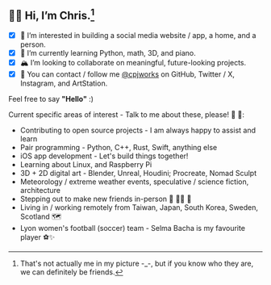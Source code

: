 ## 🐻‍❄️ Hi, I’m **Chris**.[^1]
- [x] 🎨 I’m interested in building a social media website / app, a home, and a person.
- [x] 🎒 I’m currently learning Python, math, 3D, and piano.
- [x] 🏔 I’m looking to collaborate on meaningful, future-looking projects.
- [x] 🚠 You can contact / follow me [@cpjworks](https://linktr.ee/cpjworks) on GitHub, Twitter / X, Instagram, and ArtStation.<br>

Feel free to say **"Hello"** :)

Current specific areas of interest - Talk to me about these, please! 📗 🐛:
- Contributing to open source projects - I am always happy to assist and learn
- Pair programming - Python, C++, Rust, Swift, anything else
- iOS app development - Let's build things together!
- Learning about Linux, and Raspberry Pi
- 3D + 2D digital art - Blender, Unreal, Houdini; Procreate, Nomad Sculpt
- Meteorology / extreme weather events, speculative / science fiction, architecture
- Stepping out to make new friends in-person 🐌 🥡🧃 🐢
- Living in / working remotely from Taiwan, Japan, South Korea, Sweden, Scotland 🗺️
- Lyon women's football (soccer) team - Selma Bacha is my favourite player ⚽✨


[^1]: That's not actually me in my picture -_-, but if you know who they are, we can definitely be friends.

<!---
cpjworks/cpjworks is a ✨ special ✨ repository because its `README.md` (this file) appears on your GitHub profile.
You can click the Preview link to take a look at your changes.
--->
